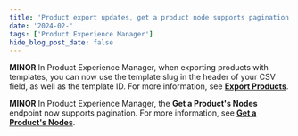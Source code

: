 ```yaml
---
title: 'Product export updates, get a product node supports pagination'
date: '2024-02-'
tags: ['Product Experience Manager']
hide_blog_post_date: false
---
```

**MINOR** In Product Experience Manager, when exporting products with templates, you can now use the template slug in the header of your CSV field, as well as the template ID. For more information, see **[Export Products](https://elasticpath.dev/docs/pxm/products/exporting-products/export-products)**.

**MINOR** In Product Experience Manager, the **Get a Product's Nodes** endpoint now supports pagination. For more information, see **[Get a Product's Nodes](https://elasticpath.dev/docs/pxm/products/product-asset-relationships/get-a-products-nodes)**.
